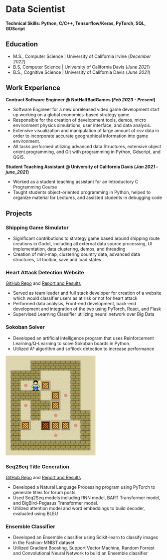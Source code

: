 # Data Scientist

#### Technical Skills: Python, C/C++, Tensorflow/Keras, PyTorch, SQL, GDScript

## Education
- M.S., Computer Science | University of California Irvine (_December 2022_)								       		
- B.S, Computer Science | University of California Davis (_June 2021_)	 			        		
- B.S., Cognitive Science | University of California Davis (_June 2021_)

## Work Experience
**Contract Software Engineer @ NotHalfBadGames (_Feb 2023 - Present_)**
- Software Engineer for a new unreleased video game development start up working on a global economics-based strategy game.
- Responsible for the creation of development tools, demos, micro environment physics simulations, user interface, and data analysis.
- Extensive visualization and manipulation of large amount of csv data in order to incorporate accurate geographical information into game environment.
- All tasks performed utilizing advanced data Structures, extensive object orient programming, and Git with programming in Python, Gdscript, and QGIS.

**Student Teaching Assistant @ University of California Davis (_Jan 2021 - june_2021_)**
- Worked as a student teaching assistant for an Introductory C Programming Course
- Taught students object-oriented programming in Python, helped to organize material for Lectures, and assisted students in debugging code

## Projects
### Shipping Game Simulator
- Significant contributions to strategy game based around shipping route creations in Godot, including all external 
data source processing, UI implementation, data clustering, demos, and threading
- Creation of mini-map, clustering country data, advanced data structures, UI toolbar, save and load states

### Heart Attack Detection Website
[GitHub Repo](https://github.com/sperelgut/HeartAttackDetection) and [Report and Results](https://github.com/sperelgut/sperelgut.github.io/blob/main/assets/ProjectReport.pdf)

- Served as team leader and full stack developer for creation of a website which would classifier users as at risk or 
not for heart attack
- Performed data analysis, Front-end development, back-end development and integration of the two using 
PyTorch, React, and Flask
- Supervised Learning Classifier utilizing neural network over Big Data



### Sokoban Solver

- Developed an artificial intelligence program that uses Reinforcement Learning/Q-Learning
to solve Sokoban boards in Python.
- Utilized A* algorithm and softlock detection to increase performance
  
![Sokoban_animation](/assets/Sokoban_ani.gif)

### Seq2Seq Title Generation
[GitHub Repo]([https://github.com/sperelgut/CS272-Final-Project) and [Report and Results](https://github.com/sperelgut/sperelgut.github.io/blob/main/assets/CS272_Report-1.pdf)

- Developed a Natural Language Processing program using PyTorch to generate titles for forum posts.
- Used Seq2Seq models including RNN model, BART Transformer model, and BigBird-Pegasus Transformer 
model. 
- Utilized attention model and word embeddings to build decoder, evaluated using BLEU

### Ensemble Classifier 
- Developed an Ensemble classifier using Scikit-learn to classify images in the Fashion-MNIST dataset
- Utilized Gradient Boosting, Support Vector Machine, Random Forrest and Convolutional Neural Network
to build an Ensemble classifier
